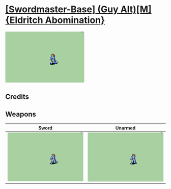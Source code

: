 # [\[Swordmaster-Base\] \(Guy Alt\)\[M\]{Eldritch Abomination}](./)

<img src="./1.%20Sword/Sword_000.png" alt="[Swordmaster-Base] (Guy Alt)[M]{Eldritch Abomination} standing" />

## Credits



## Weapons


|Sword |Unarmed |
|  :---: | :---: |
| <img alt="Sword animation" src="./1.%20Sword/Sword.gif" /> | <img alt="Unarmed animation" src="./8.%20Unarmed/Unarmed.gif" /> |
